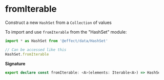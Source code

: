 # fromIterable

Construct a new `HashSet` from a `Collection` of values

To import and use `fromIterable` from the "HashSet" module:

```ts
import * as HashSet from '@effect/data/HashSet'

// Can be accessed like this
HashSet.fromIterable
```

**Signature**

```ts
export declare const fromIterable: <A>(elements: Iterable<A>) => HashSet<A>
```
